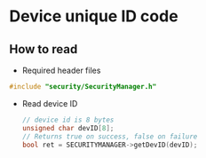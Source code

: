 # Device unique ID code

## How to read
* Required header files
 ```c++
 #include "security/SecurityManager.h"
 ```
* Read device ID
    ```c++
    // device id is 8 bytes
    unsigned char devID[8];
    // Returns true on success, false on failure
    bool ret = SECURITYMANAGER->getDevID(devID);
    ```